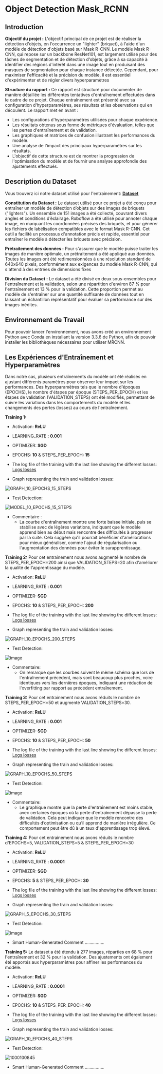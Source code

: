 # Object Detection Mask_RCNN


## Introduction

**Objectif du projet :**
L'objectif principal de ce projet est de réaliser la détection d'objets, en l'occurrence un "lighter" (briquet), à l'aide d'un modèle de détection d'objets basé sur Mask R-CNN. Le modèle Mask R-CNN, qui repose sur un backbone ResNet101, est largement utilisé pour des tâches de segmentation et de détection d'objets, grâce à sa capacité à identifier des régions d'intérêt dans une image tout en produisant des masques de segmentation pour chaque instance détectée. Cependant, pour maximiser l'efficacité et la précision du modèle, il est essentiel d'expérimenter et de régler divers hyperparamètres

**Structure du rapport :**
Ce rapport est structuré pour documenter de manière détaillée les différentes tentatives d'entraînement effectuées dans le cadre de ce projet. Chaque entraînement est présenté avec sa configuration d'hyperparamètres, ses résultats et les observations qui en découlent. Le rapport met en avant :

- Les configurations d'hyperparamètres utilisées pour chaque expérience.
- Les résultats obtenus sous forme de métriques d'évaluation, telles que les pertes d'entraînement et de validation.
- Les graphiques et matrices de confusion illustrant les performances du modèle.
- Une analyse de l'impact des principaux hyperparamètres sur les résultats.
- L'objectif de cette structure est de montrer la progression de l'optimisation du modèle et de fournir une analyse approfondie des ajustements effectués.

## Description du Dataset
Vous trouverz ici notre dataset utilisé pour l'entrainement: <a href="https://github.com/ferhat-hachemi/Mask_RCNN_IA/tree/master/dataset/lighter-dataset">**Dataset**</a>

**Constitution du Dataset :**
Le dataset utilisé pour ce projet a été conçu pour entraîner un modèle de détection d’objets sur des images de briquets ("lighters"). Un ensemble de 151 images a été collecté, couvrant divers angles et conditions d’éclairage. Roboflow a été utilisé pour annoter chaque image, en marquant les coordonnées précises des briquets, et pour générer les fichiers de labélisation compatibles avec le format Mask R-CNN. Cet outil a facilité un processus d'annotation précis et rapide, essentiel pour entraîner le modèle à détecter les briquets avec précision.

**Prétraitement des données :**
Pour s'assurer que le modèle puisse traiter les images de manière optimale, un prétraitement a été appliqué aux données. Toutes les images ont été redimensionnées à une résolution standard de 640x640 pixels, conformément aux exigences du modèle Mask R-CNN, qui s'attend à des entrées de dimensions fixes

**Division du Dataset :**
Le dataset a été divisé en deux sous-ensembles pour l'entraînement et la validation, selon une répartition d'environ 87 % pour l'entraînement et 13 % pour la validation. Cette proportion permet au modèle de s'entraîner sur une quantité suffisante de données tout en laissant un échantillon représentatif pour évaluer sa performance sur des images inédites.

 ## Environnement de Travail
Pour pouvoir lancer l'environnement, nous avons créé un environnement Python avec Conda en installant la version 3.3.6 de Python, afin de pouvoir installer les bibliothèques nécessaires pour utiliser MRCNN.

## Les Expériences d'Entraînement et Hyperparamètres

Dans notre cas, plusieurs entraînements du modèle ont été réalisés en ajustant différents paramètres pour observer leur impact sur les performances. Des hyperparamètres tels que le nombre d'époques (EPOCHS), le nombre d'étapes par époque (STEPS_PER_EPOCH) et les étapes de validation (VALIDATION_STEPS) ont été modifiés, permettant de suivre les variations dans les comportements du modèle et les changements des pertes (losses) au cours de l'entraînement.

**Training 1:**
- Activation: **ReLU**
- LEARNING_RATE : **0.001**
- OPTIMIZER: **SGD**
- EPOCHS: **10** & STEPS_PER_EPOCH: **15**
- The log file of the training with the last line showing the different losses: <a href="https://github.com/ferhat-hachemi/Mask_RCNN_IA/blob/master/training_logs/log_10_epochs_15_steps.txt">Logs losses</a>

- Graph representing the train and validation losses:
  
![GRAPH_10_EPOCHS_15_STEPS](https://github.com/user-attachments/assets/91693cc8-2071-4cb3-97c8-3948375fa800)

- Test Detection: 

![MODEL_10_EPOCHS_15_STEPS](https://github.com/user-attachments/assets/491b5b6b-5340-4e26-bc32-34e7519ce8c5)

- Commentaire :
  - La courbe d'entraînement montre une forte baisse initiale, puis se stabilise avec de légères variations, indiquant que le modèle apprend bien au début mais rencontre des difficultés à progresser par la suite. Cela suggère qu'il pourrait bénéficier d'améliorations pour mieux généraliser, comme l'ajout de régularisation ou l'augmentation des données pour éviter le surapprentissage.

**Training 2:**
Pour cet entrainement nous avons augmenté le nombre de STEPS_PER_EPOCH=200 ainsi que VALIDATION_STEPS=20 afin d'améliorer la qualité de l'apprentissage du modèle.

- Activation: **ReLU**
- LEARNING_RATE : **0.001**
- OPTIMIZER: **SGD**
- EPOCHS: **10** & STEPS_PER_EPOCH: **200**
- The log file of the training with the last line showing the different losses: <a href="https://github.com/ferhat-hachemi/Mask_RCNN_IA/blob/master/training_logs/log_10_epochs_200_steps.txt">Logs losses</a>

- Graph representing the train and validation losses: 

![GRAPH_10_EPOCHS_200_STEPS](https://github.com/user-attachments/assets/f133ad0a-2ea5-458b-8f8a-669416f9a947)

- Test Detection:
  
![image](https://github.com/user-attachments/assets/3c7496a6-64f8-4c2e-8f71-7413ebf84206)

- Commentaire: 
  - On remarque que les courbes suivent le même schéma que lors de l'entraînement précédent, mais sont beaucoup plus proches, voire identiques vers les dernières époques, indiquant une réduction de l'overfitting par rapport au précédent entraînement.

**Training 3:**
Pour cet entrainement nous avons réduits le nombre de STEPS_PER_EPOCH=50 et augmenté VALIDATION_STEPS=30.

- Activation: **ReLU**
- LEARNING_RATE : **0.001**
- OPTIMIZER: **SGD**
- EPOCHS: **10** & STEPS_PER_EPOCH: **50**
- The log file of the training with the last line showing the different losses: <a href="https://github.com/ferhat-hachemi/Mask_RCNN_IA/blob/master/training_logs/log_10_epochs_50_steps.txt">Logs losses</a>

- Graph representing the train and validation losses:

![GRAPH_10_EPOCHS_50_STEPS](https://github.com/user-attachments/assets/0c62c752-cdf4-4c40-bb45-3b2b5bbbf439)

- Test Detection:
  
![image](https://github.com/user-attachments/assets/b7fe5836-638c-4687-89f4-22a56585a5f8)

- Commentaire:
  - Le graphique montre que la perte d'entraînement est moins stable, avec certaines époques où la perte d'entraînement dépasse la perte de validation. Cela peut indiquer que le modèle rencontre des difficultés d’optimisation ou qu’il apprend de manière irrégulière. Ce comportement peut être dû à un taux d'apprentissage trop élevé.
  
**Training 4:**
Pour cet entrainement nous avons réduits le nombre d'EPOCHS=5, VALIDATION_STEPS=5 & STEPS_PER_EPOCH=30

- Activation: **ReLU**
- LEARNING_RATE : **0.0001**
- OPTIMIZER: **SGD**
- EPOCHS: **5** & STEPS_PER_EPOCH: **30**
- The log file of the training with the last line showing the different losses: <a href="https://github.com/ferhat-hachemi/Mask_RCNN_IA/blob/master/training_logs/log_5_epochs_30_steps.txt">Logs losses</a>

- Graph representing the train and validation losses:

![GRAPH_5_EPOCHS_30_STEPS](https://github.com/user-attachments/assets/a086b4ff-8efe-4571-8536-c47254572534)

- Test Detection:
  
![image](https://github.com/user-attachments/assets/bdbd26e4-d016-4c68-945c-8a11b16b6774)

- Smart Human-Generated Comment
................

**Training 5:**
Le dataset a été étendu à 277 images, réparties en 68 % pour l'entraînement et 32 % pour la validation. Des ajustements ont également été apportés aux hyperparamètres pour affiner les performances du modèle.

- Activation: **ReLU**
- LEARNING_RATE : **0.0001**
- OPTIMIZER: **SGD**
- EPOCHS: **10** & STEPS_PER_EPOCH: **40**
- The log file of the training with the last line showing the different losses: <a href="https://github.com/ferhat-hachemi/Mask_RCNN_IA/blob/master/training_logs/log_10_epochs_40_steps.txt">Logs losses</a>

- Graph representing the train and validation losses:
  
![GRAPH_10_EPOCHS_40_STEPS](https://github.com/user-attachments/assets/73b9a568-6df1-4af5-8639-ee9780542444)

- Test Detection:
  
![1000100845](https://github.com/user-attachments/assets/6f7541a3-9bee-4870-9a08-2559ec0a200b)

- Smart Human-Generated Comment
................


